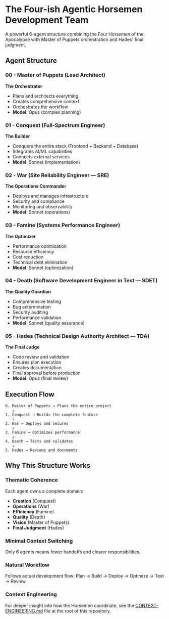 # The Four-ish Agentic Horsemen Development Team

A powerful 6-agent structure combining the Four Horsemen of the Apocalypse with Master of Puppets orchestration and Hades' final judgment.

## Agent Structure

### 00 - Master of Puppets (Lead Architect)

**The Orchestrator**

* Plans and architects everything  
* Creates comprehensive context  
* Orchestrates the workflow  
* **Model**: Opus (complex planning)

### 01 - Conquest (Full-Spectrum Engineer)

**The Builder**

* Conquers the entire stack (Frontend + Backend + Database)  
* Integrates AI/ML capabilities  
* Connects external services  
* **Model**: Sonnet (implementation)

### 02 - War (Site Reliability Engineer — SRE)

**The Operations Commander**

* Deploys and manages infrastructure  
* Security and compliance  
* Monitoring and observability  
* **Model**: Sonnet (operations)

### 03 - Famine (Systems Performance Engineer)

**The Optimizer**

* Performance optimization  
* Resource efficiency  
* Cost reduction  
* Technical debt elimination  
* **Model**: Sonnet (optimization)

### 04 - Death (Software Development Engineer in Test — SDET)

**The Quality Guardian**

* Comprehensive testing  
* Bug extermination  
* Security auditing  
* Performance validation  
* **Model**: Sonnet (quality assurance)

### 05 - Hades (Technical Design Authority Architect — TDA)

**The Final Judge**

* Code review and validation  
* Ensures plan execution  
* Creates documentation  
* Final approval before production  
* **Model**: Opus (final review)

## Execution Flow

```
0. Master of Puppets → Plans the entire project
   ↓
1. Conquest → Builds the complete feature
   ↓
2. War → Deploys and secures
   ↓
3. Famine → Optimizes performance
   ↓
4. Death → Tests and validates
   ↓
5. Hades → Reviews and documents
```

## Why This Structure Works

### Thematic Coherence

Each agent owns a complete domain:

* **Creation** (Conquest)  
* **Operations** (War)  
* **Efficiency** (Famine)  
* **Quality** (Death)  
* **Vision** (Master of Puppets)  
* **Final Judgment** (Hades)  

### Minimal Context Switching

Only 6 agents means fewer handoffs and clearer responsibilities.

### Natural Workflow

Follows actual development flow: Plan → Build → Deploy → Optimize → Test → Review

### Context Engineering

For deeper insight into how the Horsemen coordinate, see the [CONTEXT-ENGINEERING.md](./CONTEXT-ENGINEERING.md) file at the root of this repository.
